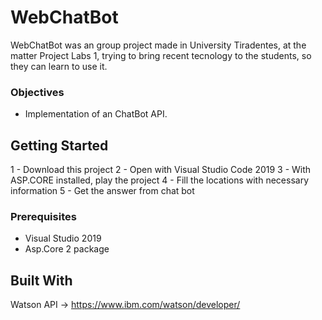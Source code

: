 # WebChatBot
WebChatBot was an group project made in University Tiradentes, at the matter Project Labs 1, trying to bring recent tecnology to the students, so they can learn to use it.

### Objectives

 - Implementation of an ChatBot API.

## Getting Started

1 - Download this project
2 - Open with Visual Studio Code 2019
3 - With ASP.CORE installed, play the project
4 - Fill the locations with necessary information
5 - Get the answer from chat bot

### Prerequisites

- Visual Studio 2019
- Asp.Core 2 package

## Built With

Watson API -> https://www.ibm.com/watson/developer/
